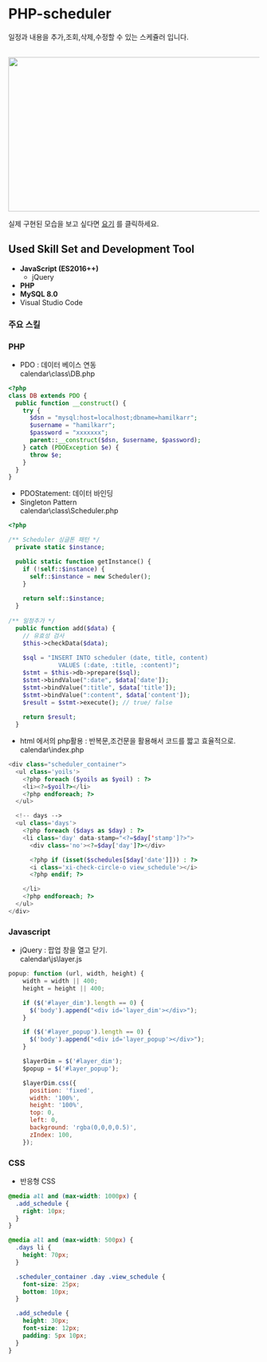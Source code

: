 # PHP-scheduler

일정과 내용을 추가,조회,삭제,수정할 수 있는 스케쥴러 입니다. <br><br>

<img src="https://user-images.githubusercontent.com/86813319/143017929-18517606-55d1-4363-bf2b-b91d93daa394.png" width="600" height = "310">

실제 구현된 모습을 보고 싶다면 [요기](https://hamilkarr.cafe24.com/calendar/index.php) 를 클릭하세요.

## Used Skill Set and Development Tool
- **JavaScript (ES2016++)** 
  - jQuery  
- **PHP**
- **MySQL 8.0**
- Visual Studio Code

### 주요 스킬  
  ### PHP
  - PDO : 데이터 베이스 연동 <br>
  calendar\class\DB.php
  
```php
<?php
class DB extends PDO {
  public function __construct() {
    try {
      $dsn = "mysql:host=localhost;dbname=hamilkarr";
      $username = "hamilkarr";
      $password = "xxxxxxx";
      parent::__construct($dsn, $username, $password);
    } catch (PDOException $e) {
      throw $e;
    }
  }
}
```
   - PDOStatement: 데이터 바인딩
   - Singleton Pattern <br>
   calendar\class\Scheduler.php   

```php
<?php

/** Scheduler 싱글톤 패턴 */
  private static $instance;

  public static function getInstance() {
    if (!self::$instance) {
      self::$instance = new Scheduler();
    }
	
    return self::$instance;
  }
  
/** 일정추가 */
  public function add($data) {
    // 유효성 검사 
    $this->checkData($data);
    
    $sql = "INSERT INTO scheduler (date, title, content)
              VALUES (:date, :title, :content)";
    $stmt = $this->db->prepare($sql);
    $stmt->bindValue(":date", $data['date']);
    $stmt->bindValue(":title", $data['title']);
    $stmt->bindValue(":content", $data['content']);
    $result = $stmt->execute(); // true/ false
   
    return $result;
  }
```
   - html 에서의 php활용 : 반복문,조건문을 활용해서 코드를 짧고 효율적으로. <br>
   calendar\index.php
```php
<div class="scheduler_container">
  <ul class='yoils'>
    <?php foreach ($yoils as $yoil) : ?>
    <li><?=$yoil?></li>
    <?php endforeach; ?>
  </ul>

  <!-- days -->
  <ul class='days'>
    <?php foreach ($days as $day) : ?>
    <li class='day' data-stamp="<?=$day['stamp']?>">
      <div class='no'><?=$day['day']?></div>

      <?php if (isset($schedules[$day['date']])) : ?>
      <i class='xi-check-circle-o view_schedule'></i>
      <?php endif; ?>

    </li>
    <?php endforeach; ?>
  </ul>
</div>
```
   ### Javascript
   - jQuery : 팝업 창을 열고 닫기.<br>
   calendar\js\layer.js
```js
popup: function (url, width, height) {
    width = width || 400;
    height = height || 400;

    if ($('#layer_dim').length == 0) {
      $('body').append("<div id='layer_dim'></div>");
    }

    if ($('#layer_popup').length == 0) {
      $('body').append("<div id='layer_popup'></div>");
    }

    $layerDim = $('#layer_dim');
    $popup = $('#layer_popup');

    $layerDim.css({
      position: 'fixed',
      width: '100%',
      height: '100%',
      top: 0,
      left: 0,
      background: 'rgba(0,0,0,0.5)',
      zIndex: 100,
    });
```
   ### CSS
   - 반응형 CSS
```css
@media all and (max-width: 1000px) {
  .add_schedule {
    right: 10px;
  }
}

@media all and (max-width: 500px) {
  .days li {
    height: 70px;
  }

  .scheduler_container .day .view_schedule {
    font-size: 25px;
    bottom: 10px;
  }

  .add_schedule {
    height: 30px;
    font-size: 12px;
    padding: 5px 10px;
  }
}
```
